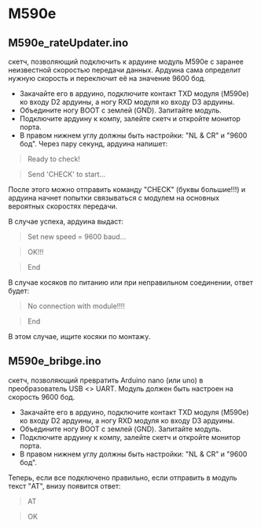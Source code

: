 # M590e

## M590e_rateUpdater.ino
скетч, позволяющий подключить к ардуине модуль M590e с заранее неизвестной скоростью передачи данных. Ардуина сама определит нужную скорость и переключит её на значение 9600 бод.
* Закачайте его в ардуино, подключите контакт TXD модуля (M590e) ко входу D2 ардуины, а ногу RXD модуля ко входу D3 ардуины. 
* Объедините ногу BOOT с землей (GND). Запитайте модуль.
* Подключите ардуину к компу, залейте скетч и откройте монитор порта.
* В правом нижнем углу должны быть настройки: "NL & CR" и "9600 бод".
Через пару секунд, ардуина напишет:

>Ready to check!

>Send 'CHECK' to start...

После этого можно отправить команду "CHECK" (буквы большие!!!) и ардуина начнет попытки связываться с модулем на основных вероятных скоростях передачи.

В случае успеха, ардуина выдаст:
>Set new speed = 9600 baud...

>OK!!!

>End

В случае косяков по питанию или при неправильном соединении, ответ будет:

>No connection with module!!!!

>End

В этом случае, ищите косяки по монтажу.

## M590e_bribge.ino
скетч, позволяющий превратить Arduino nano (или uno) в преобразователь USB <> UART. Модуль должен быть настроен на скорость 9600 бод.
* Закачайте его в ардуино, подключите контакт TXD модуля (M590e) ко входу D2 ардуины, а ногу RXD модуля ко входу D3 ардуины. 
* Объедините ногу BOOT с землей (GND). Запитайте модуль.
* Подключите ардуину к компу, залейте скетч и откройте монитор порта.
* В правом нижнем углу должны быть настройки: "NL & CR" и "9600 бод".

Теперь, если все подключено правильно, если отправить в модуль текст "AT", 
внизу появится ответ:

>AT

>OK
